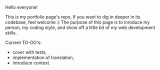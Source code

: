Hello everyone!

This is my portfolio page's repo. If you want to dig in deeper in its codebase, feel welcome :) 
The purpose of this page is to inroduce my person, my coding style, and show off a little bit of my web development skills.

Current TO-DO's:
- cover with tests,
- implementation of translation,
- introduce context.
